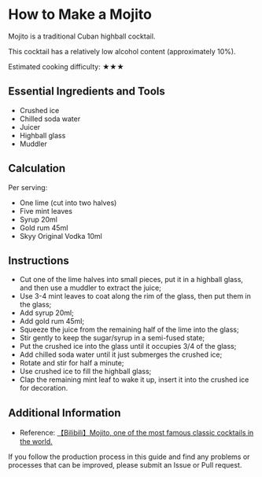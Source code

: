 # How to Make a Mojito

Mojito is a traditional Cuban highball cocktail.

This cocktail has a relatively low alcohol content (approximately 10%).

Estimated cooking difficulty: ★★★

## Essential Ingredients and Tools

- Crushed ice
- Chilled soda water
- Juicer
- Highball glass
- Muddler

## Calculation

Per serving:

- One lime (cut into two halves)
- Five mint leaves
- Syrup 20ml
- Gold rum 45ml
- Skyy Original Vodka 10ml

## Instructions

- Cut one of the lime halves into small pieces, put it in a highball glass, and then use a muddler to extract the juice;
- Use 3-4 mint leaves to coat along the rim of the glass, then put them in the glass;
- Add syrup 20ml;
- Add gold rum 45ml;
- Squeeze the juice from the remaining half of the lime into the glass;
- Stir gently to keep the sugar/syrup in a semi-fused state;
- Put the crushed ice into the glass until it occupies 3/4 of the glass;
- Add chilled soda water until it just submerges the crushed ice;
- Rotate and stir for half a minute;
- Use crushed ice to fill the highball glass;
- Clap the remaining mint leaf to wake it up, insert it into the crushed ice for decoration.

## Additional Information

- Reference: [【Bilibili】Mojito, one of the most famous classic cocktails in the world.](https://www.bilibili.com/video/BV1jg4y187kB)

If you follow the production process in this guide and find any problems or processes that can be improved, please submit an Issue or Pull request.
